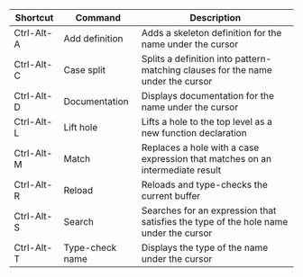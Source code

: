 | Shortcut | Command | Description |
| -------- | ------- | ----------- |
| Ctrl-Alt-A | Add definition | Adds a skeleton definition for the name under the cursor |
| Ctrl-Alt-C | Case split | Splits a definition into pattern-matching clauses for the name under the cursor |
| Ctrl-Alt-D | Documentation | Displays documentation for the name under the cursor |
| Ctrl-Alt-L | Lift hole | Lifts a hole to the top level as a new function declaration |
| Ctrl-Alt-M | Match | Replaces a hole with a case expression that matches on an intermediate result |
| Ctrl-Alt-R | Reload | Reloads and type-checks the current buffer |
| Ctrl-Alt-S | Search | Searches for an expression that satisfies the type of the hole name under the cursor |
| Ctrl-Alt-T | Type-check name | Displays the type of the name under the cursor |
